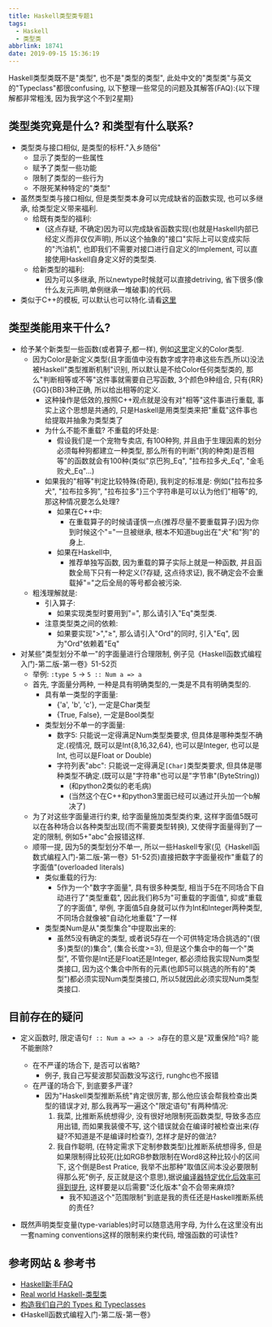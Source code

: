 ```yaml
---
title: Haskell类型类专题1
tags:
  - Haskell
  - 类型类
abbrlink: 18741
date: 2019-09-15 15:36:19
---
```

Haskell类型类既不是"类型", 也不是"类型的类型", 此处中文的"类型类"与英文的"Typeclass"都很confusing, 以下整理一些常见的问题及其解答(FAQ):{以下理解都非常粗浅, 因为我学这个不到2星期}


## 类型类究竟是什么? 和类型有什么联系?
- 类型类与接口相似, 是类型的标杆."入乡随俗"
    - 显示了类型的一些属性
    - 赋予了类型一些功能
    - 限制了类型的一些行为
    - 不限死某种特定的"类型"
- 虽然类型类与接口相似, 但是类型类本身可以完成缺省的函数实现, 也可以多继承, 给类型定义带来福利.
    - 给既有类型的福利:
        - (这点存疑, 不确定)因为可以完成缺省函数实现(也就是Haskell内部已经定义而非仅仅声明), 所以这个抽象的"接口"实际上可以变成实际的"汽油机", 也即我们不需要对接口进行自定义的Implement, 可以直接使用Haskell自身定义好的类型类.
    - 给新类型的福利:
        - 因为可以多继承, 所以newtype时候就可以直接detriving, 省下很多(像什么友元声明,单例继承一堆破事)的代码.
- 类似于C++的模板, 可以默认也可以特化.请看[这里](https://www.zhihu.com/question/41270359/answer/90337677)


## 类型类能用来干什么?
- 给予某个新类型一些函数(或者算子,都一样), 例如[这里](https://rwh.readthedocs.io/en/latest/chp/6.html#the-need-for-typeclasses)定义的Color类型.
    - 因为Color是新定义类型(且字面值中没有数字或字符串这些东西,所以)没法被Haskell"类型推断机制"识别, 所以默认是不给Color任何类型类的, 那么"判断相等或不等"这件事就需要自己写函数, 3个颜色9种组合, 只有{RR}{GG}{BB}3种正确, 所以给出相等的定义.
        - 这种操作是低效的,按照C++观点就是没有对"相等"这件事进行重载, 事实上这个思想是共通的, 只是Haskell是用类型类来把"重载"这件事也给提取并抽象为类型类了
        - 为什么不能不重载? 不重载的坏处是:
            - 假设我们是一个宠物专卖店, 有100种狗, 并且由于生理因素的划分必须每种狗都建立一种类型, 那么所有的判断"(狗的种类)是否相等"的函数就会有100种(类似"京巴狗_Eq", "拉布拉多犬_Eq", "金毛败犬_Eq"...)
        - 如果我的"相等"判定比较特殊(奇葩), 我判定的标准是: 例如{"拉布拉多犬", "拉布拉多狗", "拉布拉多"}三个字符串是可以认为他们"相等"的, 那这种情况要怎么处理?
            - 如果在C++中:
                - 在重载算子的时候请谨慎一点(推荐尽量不要重载算子)因为你到时候这个"="一旦被继承, 根本不知道bug出在"犬"和"狗"的身上.
            - 如果在Haskell中, 
                - 推荐单独写函数, 因为重载的算子实际上就是一种函数, 并且函数全局下只有一种定义(?存疑, 这点待求证), 我不确定会不会重载掉"="之后全局的等号都会被污染.
    - 粗浅理解就是:
        - 引入算子:
            - 如果实现类型时要用到"=", 那么请引入"Eq"类型类.
        - 注意类型类之间的依赖:
            - 如果要实现">","≥", 那么请引入"Ord"的同时, 引入"Eq", 因为"Ord"依赖着"Eq"
-  对某些"类型划分不单一"的字面量进行合理限制, 例子见《Haskell函数式编程入门-第二版-第一卷》51-52页
    - 举例: `:type 5` -> `5 :: Num a => a`
    - 首先, 字面量分两种, 一种是具有明确类型的,一类是不具有明确类型的.
        - 具有单一类型的字面量:
            - {'a', 'b', 'c'}, 一定是Char类型
            - {True, False}, 一定是Bool类型
        - 类型划分不单一的字面量:
            - 数字5: 只能说一定得满足Num类型类要求, 但具体是哪种类型不确定.(视情况, 既可以是Int{8,16,32,64}, 也可以是Integer, 也可以是Int, 也可以是Float or Double)
            - 字符列表"abc": 只能说一定得满足`[Char]`类型类要求, 但具体是哪种类型不确定.(既可以是"字符串"也可以是"字节串"(ByteString))
                - (和python2类似的老毛病) 
                - (当然这个在C++和python3里面已经可以通过开头加一个b解决了)
    - 为了对这些字面量进行约束, 给字面量施加类型类约束, 这样字面值5既可以在各种场合以各种类型出现(而不需要类型转换), 又使得字面量得到了一定的限制, 例如5+"abc"会报错这样.
    - 顺带一提, 因为5的类型划分不单一, 所以一些Haskell专家(见《Haskell函数式编程入门-第二版-第一卷》51-52页)直接把数字字面量视作"重载了的字面值"(overloaded literals)
        - 类似重载的行为: 
            - 5作为一个"数字字面量", 具有很多种类型, 相当于5在不同场合下自动进行了"类型重载", 因此我们称5为"可重载的字面值", 抑或"重载了的字面值", 举例, 字面值5自身就可以作为Int和Integer两种类型, 不同场合就像被"自动化地重载"了一样
        - 类型类Num是从"类型集合"中提取出来的:
            - 虽然5没有确定的类型, 或者说5存在一个可供特定场合挑选的"(很多)类型(的)集合", (集合长度>=3), 但是这个集合中的每一个"类型", 不管你是Int还是Float还是Integer, 都必须给我实现Num类型类接口, 因为这个集合中所有的元素(也即5可以挑选的所有的"类型")都必须实现Num类型类接口, 所以5就因此必须实现Num类型类接口.


## 目前存在的疑问
- 定义函数时, 限定语句`f :: Num a => a -> a`存在的意义是"双重保险"吗? 能不能删除?
    - 在不严谨的场合下, 是否可以省略?
        - 例子, 我自己写斐波那契函数没写这行, runghc也不报错
    - 在严谨的场合下, 到底要多严谨?
        - 因为"Haskell类型推断系统"肯定很厉害, 那么他应该会帮我检查出类型的错误才对, 那么我再写一遍这个"限定语句"有两种情况:
            1. 我菜, 比推断系统想得少, 没有很好地限制死函数类型, 导致多态应用出错, 而如果我装傻不写, 这个错误就会在编译时被检查出来(存疑?不知道是不是编译时检查?), 怎样才是好的做法?
            2. 我自作聪明, (在特定需求下定制参数类型)比推断系统想得多, 但是如果限制得比较死(比如RGB参数限制在Word8这种比较小的区间下, 这个倒是Best Pratice, 我举不出那种"取值区间本没必要限制得那么死"例子, 反正就是这个意思),据说[编译器特定优化后效率可得到提升](https://www.douban.com/group/topic/23342792/#291372451), 这样要是以后需要"泛化版本"会不会带来麻烦?
                - 我不知道这个"范围限制"到底是我的责任还是Haskell推断系统的责任?

- 既然声明类型变量(type-variables)时可以随意选用字母, 为什么在这里没有出一套naming conventions这样的限制来约束代码, 增强函数的可读性?


## 参考网站 & 参考书
- [Haskell新手FAQ](https://www.douban.com/group/topic/23342792)
- [Real world Haskell-类型类](https://rwh.readthedocs.io/en/latest/chp/6.html)
- [构造我们自己的 Types 和 Typeclasses](https://wiki.jikexueyuan.com/project/haskell-guide/build-our-own-type-and-typeclass.html)
- 《Haskell函数式编程入门-第二版-第一卷》
